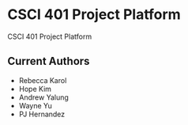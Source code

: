 # CSCI 401 Project Platform 
CSCI 401 Project Platform

## Current Authors
- Rebecca Karol
- Hope Kim
- Andrew Yalung
- Wayne Yu
- PJ Hernandez
